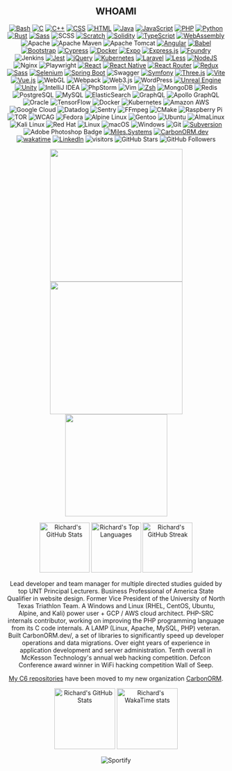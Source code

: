 <div align="center">

## WHOAMI
[![Bash](https://img.shields.io/badge/Bash-4EAA25?logo=gnubash&logoColor=fff)](#) <!-- Languages -->
[![C](https://img.shields.io/badge/C-00599C?logo=c&logoColor=white)](#)
[![C++](https://img.shields.io/badge/C++-%2300599C.svg?logo=c%2B%2B&logoColor=white)](#)
[![CSS](https://img.shields.io/badge/CSS-1572B6?logo=css3&logoColor=fff)](#)
[![HTML](https://img.shields.io/badge/HTML-%23E34F26.svg?logo=html5&logoColor=white)](#)
[![Java](https://img.shields.io/badge/Java-%23ED8B00.svg?logo=openjdk&logoColor=white)](#)
[![JavaScript](https://img.shields.io/badge/JavaScript-F7DF1E?logo=javascript&logoColor=000)](#)
[![PHP](https://img.shields.io/badge/php-%23777BB4.svg?&logo=php&logoColor=white)](#)
[![Python](https://img.shields.io/badge/Python-3776AB?logo=python&logoColor=fff)](#)
[![Rust](https://img.shields.io/badge/Rust-%23000000.svg?e&logo=rust&logoColor=white)](#)
[![Sass](https://img.shields.io/badge/Sass-C69?logo=sass&logoColor=fff)](#)
![SCSS](https://img.shields.io/badge/-SCSS-CC6699?style=flat&logo=sass&logoColor=white)
[![Scratch](https://img.shields.io/badge/Scratch-4D97FF?logo=scratch&logoColor=fff)](#)
[![Solidity](https://img.shields.io/badge/Solidity-363636?logo=solidity&logoColor=fff)](#)
[![TypeScript](https://img.shields.io/badge/TypeScript-3178C6?logo=typescript&logoColor=fff)](#)
[![WebAssembly](https://img.shields.io/badge/WebAssembly-654FF0?logo=webassembly&logoColor=fff)](#) 
![Apache](https://img.shields.io/badge/Apache-D22128?style=flat&logo=apache&logoColor=fff&style=for-the-badge) <!-- Frameworks -->
![Apache Maven](https://img.shields.io/badge/Apache%20Maven-C71A36?style=logo=Apache%20Maven&logoColor=white)
![Apache Tomcat](https://img.shields.io/badge/apache%20tomcat-%23F8DC75.svg?logo=apache-tomcat&logoColor=black)
[![Angular](https://img.shields.io/badge/Angular-%23DD0031.svg?logo=angular&logoColor=white)](#)
[![Babel](https://img.shields.io/badge/Babel-F9DC3E?logo=babel&logoColor=000)](#)
[![Bootstrap](https://img.shields.io/badge/Bootstrap-7952B3?logo=bootstrap&logoColor=fff)](#)
[![Cypress](https://img.shields.io/badge/Cypress-69D3A7?logo=cypress&logoColor=fff)](#)
[![Docker](https://img.shields.io/badge/Docker-2496ED?logo=docker&logoColor=fff)](#)
[![Expo](https://img.shields.io/badge/Expo-000020?logo=expo&logoColor=fff)](#)
[![Express.js](https://img.shields.io/badge/Express.js-%23404d59.svg?logo=express&logoColor=%2361DAFB)](#)
[![Foundry](https://custom-icon-badges.demolab.com/badge/Foundry-000?logo=foundry&logoColor=fff)](#)
![Jenkins](https://img.shields.io/badge/jenkins-%232C5263.svg?logo=jenkins&logoColor=white)
[![Jest](https://img.shields.io/badge/Jest-C21325?logo=jest&logoColor=fff)](#)
[![jQuery](https://img.shields.io/badge/jQuery-0769AD?logo=jquery&logoColor=fff)](#)
[![Kubernetes](https://img.shields.io/badge/Kubernetes-326CE5?logo=kubernetes&logoColor=fff)](#)
[![Laravel](https://img.shields.io/badge/Laravel-%23FF2D20.svg?logo=laravel&logoColor=white)](#)
[![Less](https://img.shields.io/badge/Less-1D365D?logo=less&logoColor=fff)](#)
[![NodeJS](https://img.shields.io/badge/Node.js-6DA55F?logo=node.js&logoColor=white)](#)
![Nginx](https://img.shields.io/badge/nginx-%23009639.svg?logo=nginx&logoColor=white)
![Playwright](https://img.shields.io/badge/-playwright-%232EAD33?logo=playwright&logoColor=white)
[![React](https://img.shields.io/badge/React-%2320232a.svg?logo=react&logoColor=%2361DAFB)](#)
[![React Native](https://img.shields.io/badge/React_Native-%2320232a.svg?logo=react&logoColor=%2361DAFB)](#)
[![React Router](https://img.shields.io/badge/React_Router-CA4245?logo=react-router&logoColor=white)](#)
[![Redux](https://img.shields.io/badge/Redux-764ABC?logo=redux&logoColor=fff)](#)
[![Sass](https://img.shields.io/badge/Sass-C69?logo=sass&logoColor=fff)](#)
[![Selenium](https://img.shields.io/badge/Selenium-43B02A?logo=selenium&logoColor=fff)](#)
[![Spring Boot](https://img.shields.io/badge/Spring%20Boot-6DB33F?logo=springboot&logoColor=fff)](#)
![Swagger](https://img.shields.io/badge/-Swagger-%23Clojure?logo=swagger&logoColor=white)
[![Symfony](https://img.shields.io/badge/Symfony-black?logo=symfony)](#)
[![Three.js](https://img.shields.io/badge/Three.js-000?logo=threedotjs&logoColor=fff)](#)
[![Vite](https://img.shields.io/badge/Vite-646CFF?logo=vite&logoColor=fff)](#)
[![Vue.js](https://img.shields.io/badge/Vue.js-4FC08D?logo=vuedotjs&logoColor=fff)](#)
![WebGL](https://img.shields.io/badge/WebGL-990000?logo=webgl&logoColor=white)
![Webpack](https://img.shields.io/badge/webpack-%238DD6F9.svg?logo=webpack&logoColor=black)
![Web3.js](https://img.shields.io/badge/web3.js-F16822?logo=web3.js&logoColor=white)
![WordPress](https://img.shields.io/badge/WordPress-%23117AC9.svg?logo=WordPress&logoColor=white)
[![Unreal Engine](https://img.shields.io/badge/Unreal%20Engine-%23313131.svg?logo=unrealengine&logoColor=white)](#) <!-- Gaming -->
[![Unity](https://img.shields.io/badge/Unity-%23000000.svg?logo=unity&logoColor=white)](#)
![IntelliJ IDEA](https://img.shields.io/badge/IntelliJIDEA-000000.svg?logo=intellij-idea&logoColor=white) <!-- Editors -->
![PhpStorm](https://img.shields.io/badge/phpstorm-143?logo=phpstorm&logoColor=black&color=black&labelColor=darkorchid)
![Vim](https://img.shields.io/badge/VIM-%2311AB00.svg?logo=vim&logoColor=white)
[![Zsh](https://img.shields.io/badge/Zsh-F15A24?logo=zsh&logoColor=fff)](#)
![MongoDB](https://img.shields.io/badge/-MongoDB-4DB33D?style=flat&logo=mongodb&logoColor=white) <!-- Database -->
![Redis](https://img.shields.io/badge/-Redis-D82C20?style=flat&logo=Redis&logoColor=white)
![PostgreSQL](https://img.shields.io/badge/-PostgreSQL-336791?style=flat&logo=postgresql&logoColor=white)
![MySQL](https://img.shields.io/badge/-MySQL-00758F?style=flat&logo=mysql&logoColor=white)
![ElasticSearch](https://img.shields.io/badge/-ElasticSearch-005571?style=flat&logo=elasticsearch&logoColor=white)
![GraphQL](https://img.shields.io/badge/-GraphQL-E10098?style=flat&logo=graphql&logoColor=white)
![Apollo GraphQL](https://img.shields.io/badge/-Apollo%20GraphQL-311C87?style=flat&logo=apollo-graphql&logoColor=white)
![Oracle](https://img.shields.io/badge/Oracle-F80000?logo=oracle&logoColor=white)
![TensorFlow](https://img.shields.io/badge/TensorFlow-%23FF6F00.svg?logo=TensorFlow&logoColor=white) <!-- AI -->
![Docker](https://img.shields.io/badge/-Docker-384d54?style=flat&logo=docker&logoColor=white) <!-- System Orchestration -->
![Kubernetes](https://img.shields.io/badge/-Kubernetes-326ce5?style=flat&logo=kubernetes&logoColor=white)
![Amazon AWS](https://img.shields.io/badge/Amazon%20AWS-FF9900?style=flat&logo=amazon-aws&logoColor=white)
![Google Cloud](https://img.shields.io/badge/Google%20Cloud-4285F4?style=flat&logo=google-cloud&logoColor=white)
![Datadog](https://img.shields.io/badge/datadog-%23632CA6.svg?logo=datadog&logoColor=white) <!-- System Monitoring -->
![Sentry](https://img.shields.io/badge/sentry-%23362D59.svg?logo=sentry&logoColor=white)
![FFmpeg](https://shields.io/badge/FFmpeg-%23171717.svg?logo=ffmpeg&labelColor=171717&logoColor=5cb85c) <!-- Randoms -->
![CMake](https://img.shields.io/badge/CMake-%23008FBA.svg?logo=cmake&logoColor=white)
![Raspberry Pi](https://img.shields.io/badge/-Raspberry_Pi-C51A4A?logo=Raspberry-Pi)
![TOR](https://img.shields.io/badge/tor-%237E4798.svg?logo=tor-project&logoColor=white)
![WCAG](https://img.shields.io/badge/WCAG-%23015A69.svg?logo=WCAG&logoColor=white)
![Fedora](https://img.shields.io/badge/Fedora-51A2DA?logo=fedora&logoColor=fff) <!-- OS Distributions -->
![Alpine Linux](https://img.shields.io/badge/Alpine%20Linux-0D597F?logo=alpinelinux&logoColor=fff)
![Gentoo](https://img.shields.io/badge/Gentoo-54487A?logo=gentoo&logoColor=fff)
![Ubuntu](https://img.shields.io/badge/Ubuntu-E95420?logo=ubuntu&logoColor=white)
![AlmaLinux](https://img.shields.io/badge/AlmaLinux-000?logo=almalinux&logoColor=fff)
![Kali Linux](https://img.shields.io/badge/Kali%20Linux-557C94?logo=kalilinux&logoColor=fff)
![Red Hat](https://img.shields.io/badge/Red%20Hat-EE0000?logo=redhat&logoColor=white)
![Linux](https://img.shields.io/badge/Linux-FCC624?logo=linux&logoColor=black)
![macOS](https://img.shields.io/badge/macOS-000000?logo=apple&logoColor=F0F0F0)
![Windows](https://custom-icon-badges.demolab.com/badge/Windows-0078D6?logo=windows11&logoColor=white)
![Git](https://img.shields.io/badge/-Git-f34f29?style=flat&logo=git&logoColor=white) <!-- Code Tracking -->
[![Subversion](https://img.shields.io/badge/Subversion-809CC9?logo=subversion&logoColor=fff)](#)
![Adobe Photoshop Badge](https://img.shields.io/badge/Adobe%20Photoshop-31A8FF?style=flat&logo=adobephotoshop&logoColor=fff&style=for-the-badge) <!-- Adobe -->
[![Miles.Systems](https://img.shields.io/website-up-down-green-red/http/miles.systems.svg)](https://miles.systems/) <!-- Sites -->
[![CarbonORM.dev](https://img.shields.io/website-up-down-green-red/http/carbonorm.dev.svg)](https://shields.io/)
[![wakatime](https://wakatime.com/badge/user/afddbaa3-fb19-4abf-aecb-d6168e0380f3.svg)](https://wakatime.com/@afddbaa3-fb19-4abf-aecb-d6168e0380f3) <!-- Profile Tracking -->
[![LinkedIn](https://custom-icon-badges.demolab.com/badge/LinkedIn-0A66C2?logo=linkedin-white&logoColor=fff)](https://www.linkedin.com/in/richardtmiles/)
![visitors](https://visitor-badge.laobi.icu/badge?page_id=richardtmiles.richardtmiles) 
![GitHub Stars](https://img.shields.io/github/stars/richardtmiles?affiliations=OWNER%2CCOLLABORATOR&style=social)
![GitHub Followers](https://img.shields.io/github/followers/richardtmiles?label=Followers&style=social)

<img src="https://github.com/user-attachments/assets/e2836dec-0639-404a-8b87-cde0a0e3e7b1" height="305px">
<img src="https://github.com/RichardTMiles/RichardTMiles/assets/9538357/054cb8dc-7361-46f6-b6ac-f8c49d0e64b3" height="305px">
<img src="https://github.com/RichardTMiles/RichardTMiles/assets/9538357/d9d9cbd4-7c98-421a-9cab-474de9ea3157" width="235px">

<p align="center">
  <img height="115px" src="https://github-readme-stats.vercel.app/api?username=richardtmiles&show_icons=true&theme=radical&line_height=27" alt="Richard's GitHub Stats" />
  <img height="115px" src="https://github-readme-stats.vercel.app/api/top-langs/?username=richardtmiles&theme=radical&layout=compact" alt="Richard's Top Languages" />
  <img height="115px" src="https://github-readme-streak-stats.herokuapp.com/?user=richardtmiles&show_icons=true&locale=en&layout=compact&theme=radical" alt="Richard's GitHub Streak" />
</p>

Lead developer and team manager for multiple directed studies guided by top UNT Principal Lecturers. Business Professional of America State Qualifier in website design. Former Vice President of the University of North Texas Triathlon Team. A Windows and Linux (RHEL, CentOS, Ubuntu, Alpine, and Kali) power user + GCP / AWS cloud architect. PHP-SRC internals contributor, working on improving the PHP programming language from its C code internals. A LAMP (Linux, Apache, MySQL, PHP) veteran. Built CarbonORM.dev/, a set of libraries to significantly speed up developer operations and data migrations. Over eight years of experience in application development and server administration. Tenth overall in McKesson Technology's annual web hacking competition. Defcon Conference award winner in WiFi hacking competition Wall of Seep.

[My C6 repositories](https://github.com/orgs/CarbonORM/repositories) have been moved to my new organization [CarbonORM](https://github.com/orgs/CarbonORM).

<p align="center">
  <img height="140px" src="https://github-readme-stats.vercel.app/api?username=richardtmiles&include_all_commits=true" alt="Richard's GitHub Stats" />
  <img height="140px" src="https://github-readme-stats.vercel.app/api/wakatime?username=afddbaa3-fb19-4abf-aecb-d6168e0380f3" alt="Richard's WakaTime stats" />
</p>

![Sportify](https://spotify-recently-played-readme.vercel.app/api?user=tmilesflo&unique={true|1|on|yes})

</dev>


